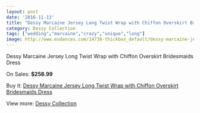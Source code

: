```yaml
---
layout: post
date: '2016-11-13'
title: "Dessy Marcaine Jersey Long Twist Wrap with Chiffon Overskirt Bridesmaids Dress"
category: Dessy Collection
tags: ["wedding","marcaine","crazy","unique","long"]
image: http://www.eudances.com/14738-thickbox_default/dessy-marcaine-jersey-long-twist-wrap-with-chiffon-overskirt-bridesmaids-dress.jpg
---
```

Dessy Marcaine Jersey Long Twist Wrap with Chiffon Overskirt Bridesmaids Dress

On Sales: **$258.99**
<a href="https://www.eudances.com/en/dessy-collection/4403-dessy-marcaine-jersey-long-twist-wrap-with-chiffon-overskirt-bridesmaids-dress.html"><amp-img layout="responsive" width="600" height="600" src="//www.eudances.com/14738-thickbox_default/dessy-marcaine-jersey-long-twist-wrap-with-chiffon-overskirt-bridesmaids-dress.jpg" alt="Dessy Marcaine Jersey Long Twist Wrap with Chiffon Overskirt Bridesmaids Dress 0" /></a>
<a href="https://www.eudances.com/en/dessy-collection/4403-dessy-marcaine-jersey-long-twist-wrap-with-chiffon-overskirt-bridesmaids-dress.html"><amp-img layout="responsive" width="600" height="600" src="//www.eudances.com/14739-thickbox_default/dessy-marcaine-jersey-long-twist-wrap-with-chiffon-overskirt-bridesmaids-dress.jpg" alt="Dessy Marcaine Jersey Long Twist Wrap with Chiffon Overskirt Bridesmaids Dress 1" /></a>
<a href="https://www.eudances.com/en/dessy-collection/4403-dessy-marcaine-jersey-long-twist-wrap-with-chiffon-overskirt-bridesmaids-dress.html"><amp-img layout="responsive" width="600" height="600" src="//www.eudances.com/14740-thickbox_default/dessy-marcaine-jersey-long-twist-wrap-with-chiffon-overskirt-bridesmaids-dress.jpg" alt="Dessy Marcaine Jersey Long Twist Wrap with Chiffon Overskirt Bridesmaids Dress 2" /></a>
<a href="https://www.eudances.com/en/dessy-collection/4403-dessy-marcaine-jersey-long-twist-wrap-with-chiffon-overskirt-bridesmaids-dress.html"><amp-img layout="responsive" width="600" height="600" src="//www.eudances.com/14741-thickbox_default/dessy-marcaine-jersey-long-twist-wrap-with-chiffon-overskirt-bridesmaids-dress.jpg" alt="Dessy Marcaine Jersey Long Twist Wrap with Chiffon Overskirt Bridesmaids Dress 3" /></a>

Buy it: [Dessy Marcaine Jersey Long Twist Wrap with Chiffon Overskirt Bridesmaids Dress](https://www.eudances.com/en/dessy-collection/4403-dessy-marcaine-jersey-long-twist-wrap-with-chiffon-overskirt-bridesmaids-dress.html "Dessy Marcaine Jersey Long Twist Wrap with Chiffon Overskirt Bridesmaids Dress")

View more: [Dessy Collection](https://www.eudances.com/en/60-Dessy-Collection "Dessy Collection")